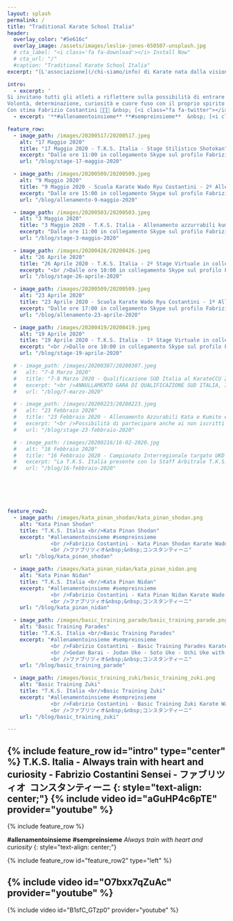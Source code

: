 ```yaml
---
layout: splash
permalink: /
title: "Traditional Karate School Italia"
header:
  overlay_color: "#5e616c"
  overlay_image: /assets/images/leslie-jones-650507-unsplash.jpg
  # cta_label: "<i class='fa fa-download'></i> Install Now"
  # cta_url: "/"
  #caption: "Traditional Karate School Italia"
excerpt: "[L'associazione](/chi-siamo/info) di Karate nata dalla visione del<br /> D.T. Maestro Fabrizio Costantini C. Nera 6° Dan."

intro:
  - excerpt: '
Si invitano tutti gli atleti a riflettere sulla possibilità di entrare a far parte del TEAM Azzurrabili T.K.S. Italia.<br />
Volontà, determinazione, curiosità e cuore fuso con il proprio spirito e quello di gruppo sono i fattori essenziali per affrontare tale percorso che sicuramente incrementerà di molto la vostra personale Maturitá Marziale, preziosa per il proseguo nel Do del Karate Tradizionale che durerá per tutta la vita.<br />
Con stima Fabrizio Costantini 🥋👊🥋 &nbsp; [<i class="fa fa-twitter"></i> @contatti](/chi-siamo/contatti/){: .btn .btn--twitter}'
  - excerpt: '**#allenamentoinsieme** **#sempreinsieme**  &nbsp; [<i class="fab fa-fw fa-youtube"></i> Seguiteci su Youtube](https://www.youtube.com/channel/UCElWKEjQUlFXGCnBfUmndug){: btn--youtube}'

feature_row:
  - image_path: /images/20200517/20200517.jpeg
    alt: "17 Maggio 2020"
    title: "17 Maggio 2020 - T.K.S. Italia - Stage Stilistico Shotokan"
    excerpt: "Dalle ore 11:00 in collegamento Skype sul profilo FabrizioCostantiniSensei"
    url: "/blog/stage-17-maggio-2020"

  - image_path: /images/20200509/20200509.jpeg
    alt: "9 Maggio 2020"
    title: "9 Maggio 2020 - Scuola Karate Wado Ryu Costantini - 2º Allenamento Online"
    excerpt: "Dalle ore 15:00 in collegamento Skype sul profilo FabrizioCostantiniSensei"
    url: "/blog/allenamento-9-maggio-2020"

  - image_path: /images/20200503/20200503.jpeg
    alt: "3 Maggio 2020"
    title: "3 Maggio 2020 - T.K.S. Italia - Allenamento azzurrabili kumite e corso aggiornamento arbitri via Skype."
    excerpt: "Dalle ore 11:00 in collegamento Skype sul profilo FabrizioCostantiniSensei"
    url: "/blog/stage-3-maggio-2020"

  - image_path: /images/20200426/20200426.jpeg
    alt: "26 Aprile 2020"
    title: "26 Aprile 2020 - T.K.S. Italia - 2º Stage Virtuale in collegamento Skype"
    excerpt: "<br />Dalle ore 10:00 in collegamento Skype sul profilo FabrizioCostantiniSensei"
    url: "/blog/stage-26-aprile-2020"

  - image_path: /images/20200509/20200509.jpeg
    alt: "23 Aprile 2020"
    title: "23 Aprile 2020 - Scuola Karate Wado Ryu Costantini - 1º Allenamento Online"
    excerpt: "Dalle ore 17:00 in collegamento Skype sul profilo FabrizioCostantiniSensei"
    url: "/blog/allenamento-23-aprile-2020"

  - image_path: /images/20200419/20200419.jpeg
    alt: "19 Aprile 2020"
    title: "19 Aprile 2020 - T.K.S. Italia - 1º Stage Virtuale in collegamento Skype"
    excerpt: "<br />Dalle ore 10:00 in collegamento Skype sul profilo FabrizioCostantiniSensei"
    url: "/blog/stage-19-aprile-2020"

  # - image_path: /images/20200307/20200307.jpeg
  #   alt: "7-8 Marzo 2020"
  #   title: "7-8 Marzo 2020 - Qualificazione SUD Italia al KarateCCU 2020"
  #   excerpt: "<br />ANNULLAMENTO GARA DI QUALIFICAZIONE SUD ITALIA, IN PROGRAMMA AD AVELLINO IL 07-08/03/2020."
  #   url: "/blog/7-marzo-2020"

  # - image_path: /images/20200223/20200223.jpeg
  #   alt: "23 Febbraio 2020"
  #   title: "23 Febbraio 2020 - Allenamento Azzurabili Kata e Kumite e Corso aggiornamento Arbitri."
  #   excerpt: "<br />Possibilità di partecipare anche ai non iscritti T.K.S. Italia e a tutti gli iscritti non Azzurabili."
  #   url: "/blog/stage-23-febbraio-2020"

  # - image_path: /images/20200216/16-02-2020.jpg
  #   alt: "16 Febbraio 2020"
  #   title: "16 Febbraio 2020 - Campionato Interregionale targato UKD Italia e TKA Italia"
  #   excerpt: "La T.K.S. Italia presente con lo Staff Arbitrale T.K.S. Italia, il M°. Costantini Gianni ed il M°. Francesconi Luca"
  #   url: "/blog/16-febbraio-2020"






feature_row2:
  - image_path: /images/kata_pinan_shodan/kata_pinan_shodan.png
    alt: "Kata Pinan Shodan"
    title: "T.K.S. Italia <br/>Kata Pinan Shodan"
    excerpt: "#allenamentoinsieme #sempreinsieme
              <br />Fabrizio Costantini - Kata Pinan Shodan Karate Wado Ryu.
              <br />ファブリツィオ&nbsp;&nbsp;コンスタンティーニ"
    url: "/blog/kata_pinan_shodan"

  - image_path: /images/kata_pinan_nidan/kata_pinan_nidan.png
    alt: "Kata Pinan Nidan"
    title: "T.K.S. Italia <br/>Kata Pinan Nidan"
    excerpt: "#allenamentoinsieme #sempreinsieme
              <br />Fabrizio Costantini - Kata Pinan Nidan Karate Wado Ryu.
              <br />ファブリツィオ&nbsp;&nbsp;コンスタンティーニ"
    url: "/blog/kata_pinan_nidan"

  - image_path: /images/basic_training_parade/basic_training_parade.png
    alt: "Basic Training Parades"
    title: "T.K.S. Italia <br/>Basic Training Parades"
    excerpt: "#allenamentoinsieme #sempreinsieme
              <br />Fabrizio Costantini - Basic Training Parades Karate Wado Ryu.
              <br />Gedan Barai - Jodan Uke - Soto Uke - Uchi Uke with Gyakuzuki attack.
              <br />ファブリツィオ&nbsp;&nbsp;コンスタンティーニ"
    url: "/blog/basic_training_parade"

  - image_path: /images/basic_training_zuki/basic_training_zuki.png
    alt: "Basic Training Zuki"
    title: "T.K.S. Italia <br/>Basic Training Zuki"
    excerpt: "#allenamentoinsieme #sempreinsieme
              <br />Fabrizio Costantini - Basic Training Zuki Karate Wado Ryu.
              <br />ファブリツィオ&nbsp;&nbsp;コンスタンティーニ"
    url: "/blog/basic_training_zuki"

---
```

<!-- ### News
* [1° Campionato Nazionale WKAEDA: Classifica Società la T. K. S. Italia 3° classificata]({{ site.url }}{{ site.baseurl }}/blog/1-wkaeda-rimini){: .btn}
* [Saremo presenti il 26 Maggio 2019 Seminario di Karate Do e Wado Ryu a Morlupo (Roma) presso A.S.D. BUSHI]({{ site.url }}{{ site.baseurl }}/blog/iv-seminario-bushi){: .btn} -->
{% include feature_row id="intro" type="center" %}
T.K.S. Italia - **Always train with heart and curiosity** - Fabrizio Costantini Sensei - ファブリツィオ&nbsp;&nbsp;コンスタンティーニ
{: style="text-align: center;"}
{% include video id="aGuHP4c6pTE" provider="youtube" %}
---
{% include feature_row %}

**#allenamentoinsieme** **#sempreinsieme**
*Always train with heart and curiosity*
{: style="text-align: center;"}

{% include feature_row id="feature_row2" type="left" %}

{% include video id="O7bxx7qZuAc" provider="youtube" %}
---
{% include video id="B1sfC_GTzp0" provider="youtube" %}
